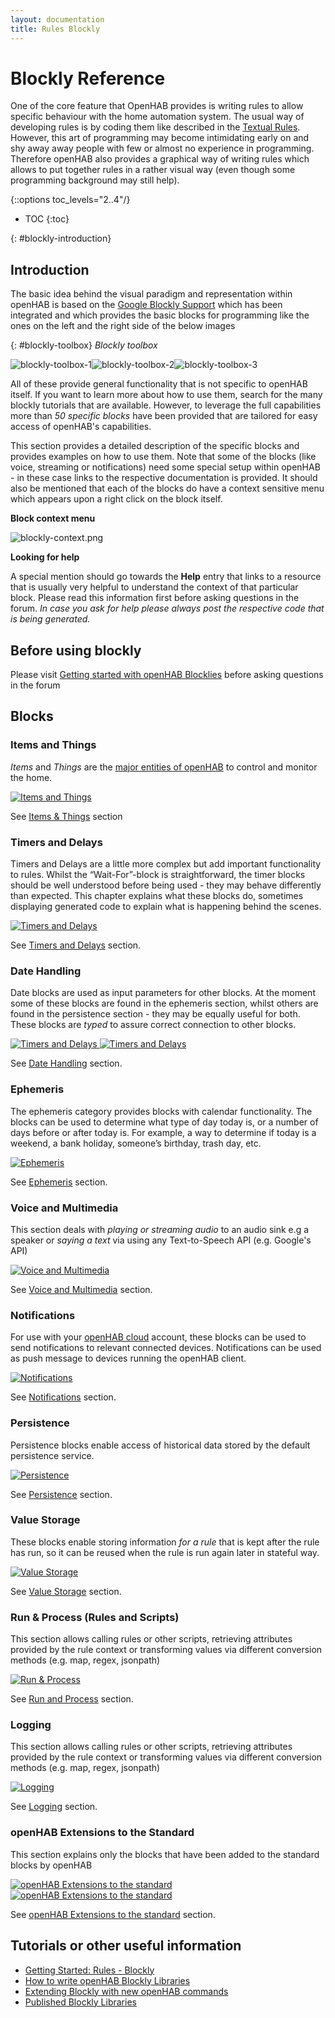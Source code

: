 ```yaml
---
layout: documentation
title: Rules Blockly
---
```

<!-- markdownlint-disable MD036 -->

# Blockly Reference

One of the core feature that OpenHAB provides is writing rules to allow specific behaviour with the home automation system. The usual way of developing rules is by coding them like described in the [Textual Rules](/docs/configuration/rules-dsl.html).
However, this art of programming may become intimidating early on and shy away away people with few or almost no experience in programming.
Therefore openHAB also provides a graphical way of writing rules which allows to put together rules in a rather visual way (even though some programming background may still help).

{::options toc_levels="2..4"/}

- TOC
{:toc}

{: #blockly-introduction}

## Introduction

The basic idea behind the visual paradigm and representation within openHAB is based on the [Google Blockly Support](https://developers.google.com/blockly) which has been integrated and which provides the basic blocks for programming like the ones on the left and the right side of the below images

{: #blockly-toolbox}
*Blockly toolbox*

![blockly-toolbox-1](../images/blockly/blockly-toolbox-1.png)![blockly-toolbox-2](../images/blockly/blockly-toolbox-2.png)![blockly-toolbox-3](../images/blockly/blockly-toolbox-3.png)

All of these provide general functionality that is not specific to openHAB itself. If you want to learn more about how to use them, search for the many blockly tutorials that are available.
However, to leverage the full capabilities more than *50 specific blocks* have been provided that are tailored for easy access of openHAB's capabilities.

This section provides a detailed description of the specific blocks and provides examples on how to use them. Note that some of the blocks (like voice, streaming or notifications) need some special setup within openHAB  - in these case links to the respective documentation is provided.
It should also be mentioned that each of the blocks do have a context sensitive menu which appears upon a right click on the block itself.

**Block context menu**

![blockly-context.png](../images/blockly/blockly-contextmenu.png)

**Looking for help**

A special mention should go towards the **Help** entry that links to a resource that is usually very helpful to understand the context of that particular block.
Please read this information first before asking questions in the forum. *In case you ask for help please always post the respective code that is being generated.*

## Before using blockly

Please visit [Getting started with openHAB Blocklies](rules-blockly-before-using.html) before asking questions in the forum

## Blocks

### Items and Things

*Items* and *Things* are the [major entities of openHAB](https://www.openhab.org/docs/concepts/) to control and monitor the home.

[![Items and Things](../images/blockly/blockly-items-and-things-small.png "Items and Things")
](rules-blockly-items-things.html)

See [Items & Things](rules-blockly-items-things.html) section

### Timers and Delays

Timers and Delays are a little more complex but add important functionality to rules. Whilst the “Wait-For”-block is straightforward, the timer blocks should be well understood before being used - they may behave differently than expected.
This chapter explains what these blocks do, sometimes displaying generated code to explain what is happening behind the scenes.

[![Timers and Delays](../images/blockly/blockly-timers-and-delays-small.png "Items and Things")
](rules-blockly-timers-and-delays.html)

See [Timers and Delays](rules-blockly-timers-and-delays.html) section.

### Date Handling

Date blocks are used as input parameters for other blocks.
At the moment some of these blocks are found in the ephemeris section, whilst others are found in the persistence section - they may be equally useful for both. These blocks are *typed* to assure correct connection to other blocks.

[![Timers and Delays](../images/blockly/blockly-date-handling-ephemeris-small.png "Ephemeris Dates")
](rules-blockly-date-handling.html) [![Timers and Delays](../images/blockly/blockly-date-handling-persistence-small.png "Persistence Dates")
](rules-blockly-date-handling.html)

See [Date Handling](rules-blockly-date-handling.html) section.

### Ephemeris

The ephemeris category provides blocks with calendar functionality. The blocks can be used to determine what type of day today is, or a number of days before or after today is.
For example, a way to determine if today is a weekend, a bank holiday, someone’s birthday, trash day, etc.

[![Ephemeris](../images/blockly/blockly-ephemeris-small.png "Ephemeris")
](rules-blockly-ephemeris.html)

See [Ephemeris](rules-blockly-ephemeris.html) section.

### Voice and Multimedia

This section deals with *playing or streaming audio* to an audio sink e.g a speaker or *saying a text* via using any Text-to-Speech API (e.g. Google's API)

[![Voice and Multimedia](../images/blockly/blockly-voice-and-multimedia-small.png "Voice and Multimedia")
](rules-blockly-voice-and-multimedia.html)

See [Voice and Multimedia](rules-blockly-voice-and-multimedia.html) section.

### Notifications

For use with your [openHAB cloud](https://www.openhab.org/addons/integrations/openhabcloud/) account, these blocks can be used to send notifications to relevant connected devices.
Notifications can be used as push message to devices running the openHAB client.

[![Notifications](../images/blockly/blockly-notifications-small.png "Notifications")
](rules-blockly-notifications.html)

See [Notifications](rules-blockly-notifications.html) section.

### Persistence

Persistence blocks enable access of historical data stored by the default persistence service.

[![Persistence](../images/blockly/blockly-persistence-small.png "Persistence")
](rules-blockly-persistence.html)

See [Persistence](rules-blockly-persistence.html) section.

### Value Storage

These blocks enable storing information *for a rule* that is kept after the rule has run, so it can be reused when the rule is run again later in stateful way.

[![Value Storage](../images/blockly/blockly-value-storage-small.png "Value Storage")
](rules-blockly-value-storage.html)

See [Value Storage](rules-blockly-value-storage.html) section.

### Run & Process (Rules and Scripts)

This section allows calling rules or other scripts, retrieving attributes provided by the rule context or transforming values via different conversion methods (e.g. map, regex, jsonpath)

[![Run & Process](../images/blockly/blockly-run-and-process-small.png "Run & Process")
](rules-blockly-run-and-process.html)

See [Run and Process](rules-blockly-run-and-process.html) section.

### Logging

This section allows calling rules or other scripts, retrieving attributes provided by the rule context or transforming values via different conversion methods (e.g. map, regex, jsonpath)

[![Logging](../images/blockly/blockly-logging-overview-small.png "Logging")
](rules-blockly-logging.html)

See [Logging](rules-blockly-logging.html) section.

### openHAB Extensions to the Standard

This section explains only the blocks that have been added to the standard blocks by openHAB

[![openHAB Extensions to the standard](../images/blockly/blockly-colors-overview-small.png "openHAB Extensions to the Standard")
](rules-blockly-standard-ext.html)[![openHAB Extensions to the standard](../images/blockly/blockly-lists-dictionary-overview-small.png "openHAB Extensions to the Standard")
](rules-blockly-standard-ext.html)

See [openHAB Extensions to the standard](rules-blockly-standard-ext.html) section.

## Tutorials or other useful information

- [Getting Started: Rules - Blockly](https://community.openhab.org/t/getting-started-rules-blockly/132453)
- [How to write openHAB Blockly Libraries](https://community.openhab.org/t/tutorial-how-to-write-block-libraries/130074)
- [Extending Blockly with new openHAB commands](https://community.openhab.org/t/extending-blockly-with-new-openhab-commands/127169)
- [Published Blockly Libraries](https://community.openhab.org/c/marketplace/block-libraries/76)
